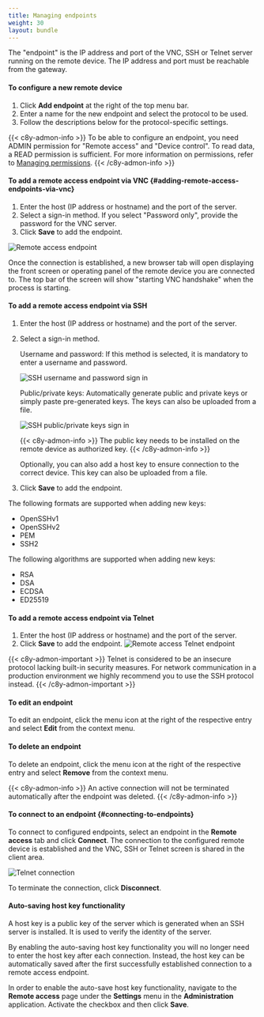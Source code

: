 ```yaml
---
title: Managing endpoints
weight: 30
layout: bundle
---
```


The "endpoint" is the IP address and port of the VNC, SSH or Telnet server running on the remote device. The IP address and port must be reachable from the gateway. 	

#### To configure a new remote device

1. Click **Add endpoint** at the right of the top menu bar.
2. Enter a name for the new endpoint and select the protocol to be used.
3. Follow the descriptions below for the protocol-specific settings.

{{< c8y-admon-info >}}
To be able to configure an endpoint, you need ADMIN permission for "Remote access" and "Device control". To read data, a READ permission is sufficient. For more information on permissions, refer to [Managing permissions](/standard-tenant/managing-permissions/).
{{< /c8y-admon-info >}}

#### To add a remote access endpoint via VNC {#adding-remote-access-endpoints-via-vnc}

1. Enter the host (IP address or hostname) and the port of the server.
2. Select a sign-in method. If you select "Password only", provide the password for the VNC server.
3. Click **Save** to add the endpoint.

![Remote access endpoint](/images/cra/cra-endpoint-vnc.png)

Once the connection is established, a new browser tab will open displaying the front screen or operating panel of the remote device you are connected to. The top bar of the screen will show "starting VNC handshake" when the process is starting.


#### To add a remote access endpoint via SSH

1. Enter the host (IP address or hostname) and the port of the server.
2. Select a sign-in method.<br>

	Username and password: If this method is selected, it is mandatory to enter a username and password.

	![SSH username and password sign in](/images/cra/cra-endpoint-ssh-username.png)

	Public/private keys: Automatically generate public and private keys or simply paste pre-generated keys. The keys can also be uploaded from a file.

	![SSH public/private keys sign in](/images/cra/cra-endpoint-ssh-publicprivatekeys.png)

	{{< c8y-admon-info >}}
The public key needs to be installed on the remote device as authorized key.
	{{< /c8y-admon-info >}}

	Optionally, you can also add a host key to ensure connection to the correct device. This key can also be uploaded from a file.

3. Click **Save** to add the endpoint.


The following formats are supported when adding new keys:

- OpenSSHv1
- OpenSSHv2
- PEM
- SSH2

The following algorithms are supported when adding new keys:

- RSA
- DSA
- ECDSA
- ED25519

#### To add a remote access endpoint via Telnet

1. Enter the host (IP address or hostname) and the port of the server.
2. Click **Save** to add the endpoint.
![Remote access Telnet endpoint](/images/cra/cra-endpoint-telnet.png)

{{< c8y-admon-important >}}
Telnet is considered to be an insecure protocol lacking built-in security measures. For network communication in a production environment we highly recommend you to use the SSH protocol instead.
{{< /c8y-admon-important >}}

#### To edit an endpoint

To edit an endpoint, click the menu icon at the right of the respective entry and select **Edit** from the context menu.

#### To delete an endpoint

To delete an endpoint, click the menu icon at the right of the respective entry and select **Remove** from the context menu.

{{< c8y-admon-info >}}
An active connection will not be terminated automatically after the endpoint was deleted.
{{< /c8y-admon-info >}}

#### To connect to an endpoint {#connecting-to-endpoints}

To connect to configured endpoints, select an endpoint in the **Remote access** tab and click **Connect**.
The connection to the configured remote device is established and the VNC, SSH or Telnet screen is shared in the client area.

![Telnet connection](/images/cra/cra-connect-telnet.png)

To terminate the connection, click **Disconnect**.


#### Auto-saving host key functionality

A host key is a public key of the server which is generated when an SSH server is installed. It is used to verify the identity of the server.

By enabling the auto-saving host key functionality you will no longer need to enter the host key after each connection. Instead, the host key can be automatically saved after the first successfully established connection to a remote access endpoint.

In order to enable the auto-save host key functionality, navigate to the **Remote access** page under the **Settings** menu in the **Administration** application. Activate the checkbox and then click **Save**.
